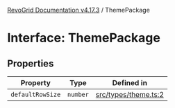 [RevoGrid Documentation v4.17.3](README.md) / ThemePackage

# Interface: ThemePackage

## Properties

| Property | Type | Defined in |
| ------ | ------ | ------ |
| `defaultRowSize` | `number` | [src/types/theme.ts:2](https://github.com/revolist/revogrid/blob/c9f40461b2daa14fb3a2e5f76080a8e7b65ce7ef/src/types/theme.ts#L2) |
